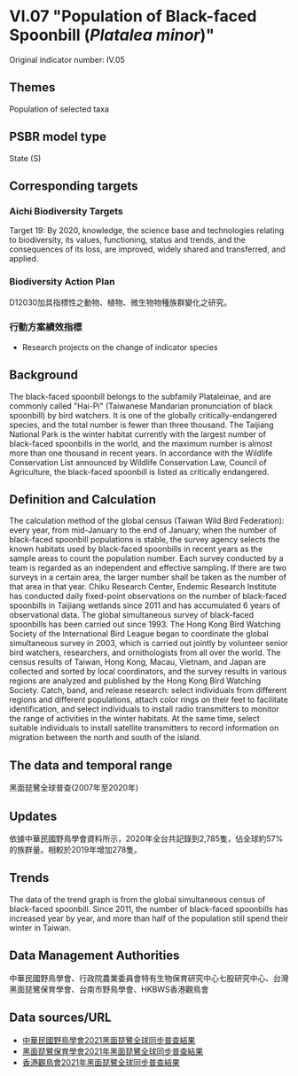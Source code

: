 # VI.07 "Population of Black-faced Spoonbill (*Platalea minor*)"
Original indicator number: IV.05

<script type="text/javascript" src="http://cdn.mathjax.org/mathjax/latest/MathJax.js?config=TeX-AMS-MML_HTMLorMML"></script>

## Themes
Population of selected taxa
## PSBR model type
State (S)
## Corresponding targets
### Aichi Biodiversity Targets
Target 19: By 2020, knowledge, the science base and technologies relating to biodiversity, its values, functioning, status and trends, and the consequences of its loss, are improved, widely shared and transferred, and applied.
### Biodiversity Action Plan
D12030加具指標性之動物、植物、微生物物種族群變化之研究。
### 行動方案績效指標
* Research projects on the change of indicator species
## Background
The black-faced spoonbill belongs to the subfamily Plataleinae, and are commonly called "Hai-Pi" (Taiwanese Mandarian pronunciation of black spoonbill) by bird watchers. It is one of the globally critically-endangered species, and the total number is fewer than three thousand. The Taijiang National Park is the winter habitat currently with the largest number of black-faced spoonbills in the world, and the maximum number is almost more than one thousand in recent years. In accordance with the Wildlife Conservation List announced by Wildlife Conservation Law, Council of Agriculture, the black-faced spoonbill is listed as critically endangered.
## Definition and Calculation
The calculation method of the global census (Taiwan Wild Bird Federation): every year, from mid-January to the end of January, when the number of black-faced spoonbill populations is stable, the survey agency selects the known habitats used by black-faced spoonbills in recent years as the sample areas to count the population number. Each survey conducted by a team is regarded as an independent and effective sampling. If there are two surveys in a certain area, the larger number shall be taken as the number of that area in that year. Chiku Research Center, Endemic Research Institute has conducted daily fixed-point observations on the number of black-faced spoonbills in Taijiang wetlands since 2011 and has accumulated 6 years of observational data. The global simultaneous survey of black-faced spoonbills has been carried out since 1993. The Hong Kong Bird Watching Society of the International Bird League began to coordinate the global simultaneous survey in 2003, which is carried out jointly by volunteer senior bird watchers, researchers, and ornithologists from all over the world. The census results of Taiwan, Hong Kong, Macau, Vietnam, and Japan are collected and sorted by local coordinators, and the survey results in various regions are analyzed and published by the Hong Kong Bird Watching Society. Catch, band, and release research: select individuals from different regions and different populations, attach color rings on their feet to facilitate identification, and select individuals to install radio transmitters to monitor the range of activities in the winter habitats. At the same time, select suitable individuals to install satellite transmitters to record information on migration between the north and south of the island.
## The data and temporal range
黑面琵鷺全球普查(2007年至2020年)
## Updates
依據中華民國野鳥學會資料所示，2020年全台共記錄到2,785隻，佔全球約57%的族群量。相較於2019年增加278隻。
## Trends
The data of the trend graph is from the global simultaneous census of black-faced spoonbill. Since 2011, the number of black-faced spoonbills has increased year by year, and more than half of the population still spend their winter in Taiwan.
## Data Management Authorities
中華民國野鳥學會、行政院農業委員會特有生物保育研究中心七股研究中心、台灣黑面琵鷺保育學會、台南市野鳥學會、HKBWS香港觀鳥會
## Data sources/URL
* [中華民國野鳥學會2021黑面琵鷺全球同步普查結果](https://www.bird.org.tw/basicpage/1192)
* [黑面琵鷺保育學會2021年黑面琵鷺全球同步普查結果](https://www.bfsa.org.tw/tc/research-in.php?cn=44&cn=44&&id=364)
* [香港觀鳥會2021年黑面琵鷺全球同步普查結果](https://www.hkbws.org.hk/cms/join-us-tw/zh-tw/project-tw/endangered-species-tw/bfs/bfs-census-2021)
